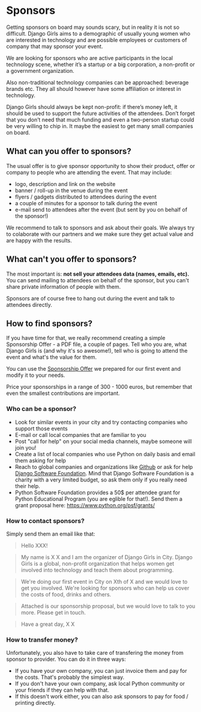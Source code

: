 # Sponsors

Getting sponsors on board may sounds scary, but in reality it is not so difficult. Django Girls aims to  a demographic of usually young women who are interested in technology and are possible employees or customers of company that may sponsor your event.

We are looking for sponsors who are active participants in the local technology scene, whether it’s a startup or a big corporation, a non-profit or a government organization.

Also non-traditional technology companies can be approached: beverage brands etc. They all should however have some affiliation or interest in technology.

Django Girls should always be kept non-profit: if there’s money left, it should be used to support the future activities of the attendees. Don’t forget that you don’t need that much funding and even a two-person startup could be very willing to chip in. It maybe the easiest to get many small companies on board.

## What can you offer to sponsors?

The usual offer is to give sponsor opportunity to show their product, offer or company to people who are attending the event. That may include:

- logo, description and link on the website
- banner / roll-up in the venue during the event
- flyers / gadgets distributed to attendees during the event
- a couple of minutes for a sponsor to talk during the event
- e-mail send to attendees after the event (but sent by you on behalf of the sponsor!)

We recommend to talk to sponsors and ask about their goals. We always try to colaborate with our partners and we make sure they get actual value and are happy with the results.

## What can't you offer to sponsors?

The most important is: __not sell your attendees data (names, emails, etc).__ You can send mailing to attendees on behalf of the sponsor, but you can't share private information of people with them.

Sponsors are of course free to hang out during the event and talk to attendees directly.

## How to find sponsors?

If you have time for that, we really recommend creating a simple Sponsorship Offer - a PDF file, a couple of pages. Tell who you are, what Django Girls is (and why it's so awesome!), tell who is going to attend the event and what's the value for them.

You can use the [Sponsorship Offer](https://github.com/DjangoGirls/resources/tree/master/For%20Sponsors) we prepared for our first event and modify it to your needs.

Price your sponsorships in a range of 300 - 1000 euros, but remember that even the smallest contributions are important.

### Who can be a sponsor?

- Look for similar events in your city and try contacting companies who support those events
- E-mail or call local companies that are familiar to you
- Post "call for help" on your social media channels, maybe someone will join you!
- Create a list of local companies who use Python on daily basis and email them asking for help
- Reach to global companies and organizations like [Github](http://community.github.com/) or ask for help [Django Software Foundation](https://djangoproject.com/). Mind that Django Software Foundation is a charity with a very limited budget, so ask them only if you really need their help.
- Python Software Foundation provides a 50$ per attendee grant for Python Educational Program (you are eglible for that!). Send them a grant proposal here: https://www.python.org/psf/grants/


### How to contact sponsors?

Simply send them an email like that:

> Hello XXX!

> My name is X X and I am the organizer of Django Girls in City. Django Girls is a global, non-profit organization that helps women get involved into technology and teach them about programming.

> We're doing our first event in City on Xth of X and we would love to get you involved. We're looking for sponsors who can help us cover the costs of food, drinks and others.

> Attached is our sponsorship proposal, but we would love to talk to you more. Please get in touch.

> Have a great day,
X X

### How to transfer money?

Unfortunately, you also have to take care of transfering the money from sponsor to provider. You can do it in three ways:

- If you have your own company, you can just invoice them and pay for the costs. That's probably the simplest way.
- If you don't have your own company, ask local Python community or your friends if they can help with that.
- If this doesn't work either, you can also ask sponsors to pay for food / printing directly.


